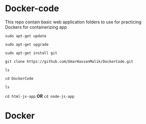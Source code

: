 # Docker-code

This repo contain basic web application folders to use for practicing Dockers for containerizing app

```
sudo apt-get update
```
```
sudo apt-get upgrade
```
```
sudo apt-get install git
```


```
git clone https://github.com/UmarHassanMalik/DockerCode.git
```
```
ls
```
```
cd DockerCode
```
```
ls
```



`cd html-js-app` **OR** `cd node-js-app`
# Docker
